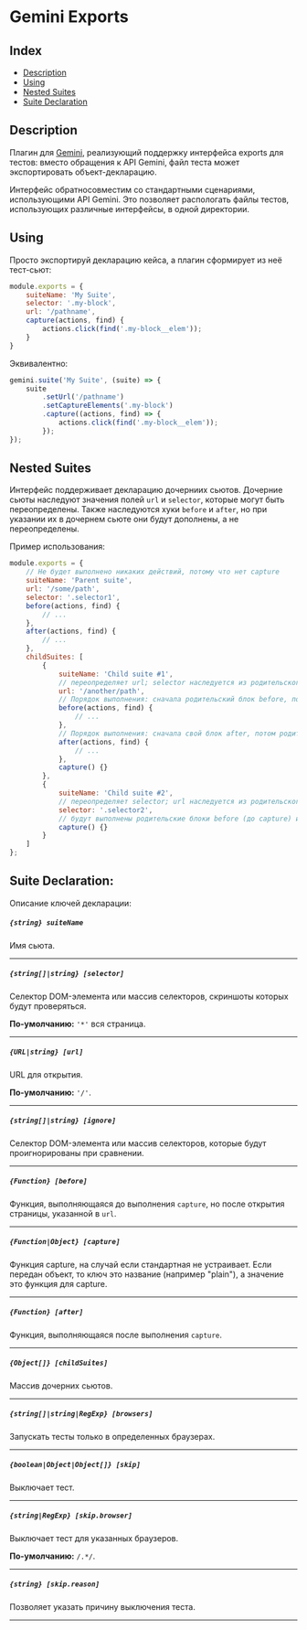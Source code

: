 Gemini Exports
=======

## Index

- [Description](https://github.yandex-team.ru/market/gemini-exports#description)
- [Using](https://github.yandex-team.ru/market/gemini-exports#using)
- [Nested Suites](https://github.yandex-team.ru/market/gemini-exports#nested-suites)
- [Suite Declaration](https://github.yandex-team.ru/market/gemini-exports#suite-declaration)

## Description
Плагин для [Gemini](https://github.com/gemini-testing/gemini/), реализующий поддержку интерфейса exports для тестов: вместо обращения к API Gemini, файл теста может экспортировать объект-декларацию.
 
 Интерфейс обратносовместим со стандартными сценариями, использующими API Gemini. Это позволяет распологать файлы тестов, использующих различные интерфейсы, в одной директории.

## Using
Просто экспортируй декларацию кейса, а плагин сформирует из неё тест-сьют:

```js
module.exports = {
    suiteName: 'My Suite',
    selector: '.my-block',
    url: '/pathname',
    capture(actions, find) {
        actions.click(find('.my-block__elem'));
    }
}
```

Эквивалентно:

```js
gemini.suite('My Suite', (suite) => {
    suite
        .setUrl('/pathname')
        .setCaptureElements('.my-block')
        .capture((actions, find) => {
            actions.click(find('.my-block__elem'));
        });
});
```
## Nested Suites
Интерфейс поддерживает декларацию дочерниих сьютов.
Дочерние сьюты наследуют значения полей `url` и `selector`, которые могут быть переопределены.
Также наследуются хуки `before` и `after`, но при указании их в дочернем сьюте они будут дополнены, а не переопределены.
 
Пример использования:
```js
module.exports = {
    // Не будет выполнено никаких действий, потому что нет capture
    suiteName: 'Parent suite',
    url: '/some/path',
    selector: '.selector1',
    before(actions, find) {
        // ...
    },
    after(actions, find) {
        // ...
    },
    childSuites: [
        {
            suiteName: 'Child suite #1',
            // переопределяет url; selector наследуется из родительского
            url: '/another/path',
            // Порядок выполнения: сначала родительский блок before, потом свой
            before(actions, find) {
                // ...
            },
            // Порядок выполнения: сначала свой блок after, потом родительский
            after(actions, find) {
                // ...
            },
            capture() {}
        },
        {
            suiteName: 'Child suite #2',
            // переопределяет selector; url наследуется из родительского
            selector: '.selector2',
            // будут выполнены родительские блоки before (до capture) и after(после capture)
            capture() {}
        }
    ]
};
```

## Suite Declaration:
Описание ключей декларации:

##### `{string} suiteName`
Имя сьюта.

___

##### `{string[]|string} [selector]`
Селектор DOM-элемента или массив селекторов, скриншоты которых будут проверяться.

**По-умолчанию:** `'*'` вся страница.

___

##### `{URL|string} [url]`
URL для открытия.

**По-умолчанию:** `'/'`.

___

##### `{string[]|string} [ignore]`
Селектор DOM-элемента или массив селекторов, которые будут проигнорированы при сравнении.

___

##### `{Function} [before]`
Функция, выполняющаяся до выполнения `capture`, но после открытия страницы, указанной в `url`.

___

##### `{Function|Object} [capture]`
Функция capture, на случай если стандартная не устраивает. Если передан объект, то ключ это название (например "plain"), а значение это функция для capture.

___

##### `{Function} [after]`
Функция, выполняющаяся после выполнения `capture`.

___

##### `{Object[]} [childSuites]`
Массив дочерних сьютов.

___

##### `{string[]|string|RegExp} [browsers]`
Запускать тесты только в определенных браузерах.

___

##### `{boolean|Object|Object[]} [skip]`
Выключает тест.

___

##### `{string|RegExp} [skip.browser]`
Выключает тест для указанных браузеров.

**По-умолчанию:** `/.*/`.

___

##### `{string} [skip.reason]`
Позволяет указать причину выключения теста.

___
